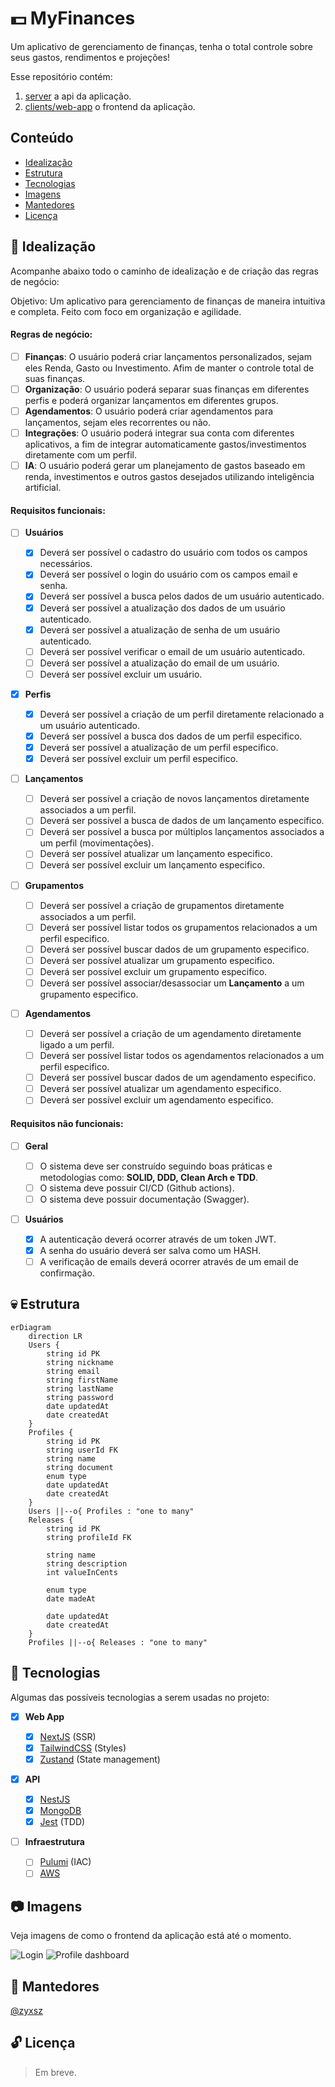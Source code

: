 # 💵 MyFinances

Um aplicativo de gerenciamento de finanças, tenha o total controle sobre seus gastos, rendimentos e projeções!

Esse repositório contém:

1. [server](server) a api da aplicação.
2. [clients/web-app](clients/web-app) o frontend da aplicação.

## Conteúdo

- [Idealização](#-idealização)
- [Estrutura](#-estrutura)
- [Tecnologias](#-tecnologias)
- [Imagens](#-imagens)
- [Mantedores](#-mantedores)
- [Licença](#-licença)

## 📃 Idealização

Acompanhe abaixo todo o caminho de idealização e de criação das regras de negócio:

Objetivo: Um aplicativo para gerenciamento de finanças de maneira intuitiva e completa. Feito com foco em organização e agilidade.

#### Regras de negócio:

- [ ] **Finanças**: O usuário poderá criar lançamentos personalizados, sejam eles Renda, Gasto ou Investimento. Afim de manter o controle total de suas finanças.
- [ ] **Organização**: O usuário poderá separar suas finanças em diferentes perfis e poderá organizar lançamentos em diferentes grupos.
- [ ] **Agendamentos**: O usuário poderá criar agendamentos para lançamentos, sejam eles recorrentes ou não.
- [ ] **Integrações**: O usuário poderá integrar sua conta com diferentes aplicativos, a fim de integrar automaticamente gastos/investimentos diretamente com um perfil.
- [ ] **IA**: O usuário poderá gerar um planejamento de gastos baseado em renda, investimentos e outros gastos desejados utilizando inteligência artificial.

#### Requisitos funcionais:

- [ ] **Usuários**

  - [x] Deverá ser possível o cadastro do usuário com todos os campos necessários.
  - [x] Deverá ser possível o login do usuário com os campos email e senha.
  - [x] Deverá ser possível a busca pelos dados de um usuário autenticado.
  - [x] Deverá ser possível a atualização dos dados de um usuário autenticado.
  - [x] Deverá ser possível a atualização de senha de um usuário autenticado.
  - [ ] Deverá ser possível verificar o email de um usuário autenticado.
  - [ ] Deverá ser possível a atualização do email de um usuário.
  - [ ] Deverá ser possível excluir um usuário.

- [x] **Perfis**

  - [x] Deverá ser possível a criação de um perfil diretamente relacionado a um usuário autenticado.
  - [x] Deverá ser possível a busca dos dados de um perfil especifico.
  - [x] Deverá ser possível a atualização de um perfil especifico.
  - [x] Deverá ser possível excluir um perfil especifico.

- [ ] **Lançamentos**

  - [ ] Deverá ser possível a criação de novos lançamentos diretamente associados a um perfil.
  - [ ] Deverá ser possível a busca de dados de um lançamento especifico.
  - [ ] Deverá ser possível a busca por múltiplos lançamentos associados a um perfil (movimentações).
  - [ ] Deverá ser possível atualizar um lançamento especifico.
  - [ ] Deverá ser possível excluir um lançamento especifico.

- [ ] **Grupamentos**

  - [ ] Deverá ser possível a criação de grupamentos diretamente associados a um perfil.
  - [ ] Deverá ser possível listar todos os grupamentos relacionados a um perfil especifico.
  - [ ] Deverá ser possível buscar dados de um grupamento especifico.
  - [ ] Deverá ser possível atualizar um grupamento especifico.
  - [ ] Deverá ser possível excluir um grupamento especifico.
  - [ ] Deverá ser possível associar/desassociar um **Lançamento** a um grupamento especifico.

- [ ] **Agendamentos**
  - [ ] Deverá ser possível a criação de um agendamento diretamente ligado a um perfil.
  - [ ] Deverá ser possível listar todos os agendamentos relacionados a um perfil especifico.
  - [ ] Deverá ser possível buscar dados de um agendamento especifico.
  - [ ] Deverá ser possível atualizar um agendamento especifico.
  - [ ] Deverá ser possível excluir um agendamento especifico.

#### Requisitos não funcionais:

- [ ] **Geral**

  - [ ] O sistema deve ser construído seguindo boas práticas e metodologias como: **SOLID, DDD, Clean Arch e TDD**.
  - [ ] O sistema deve possuir CI/CD (Github actions).
  - [ ] O sistema deve possuir documentação (Swagger).

- [ ] **Usuários**
  - [x] A autenticação deverá ocorrer através de um token JWT.
  - [x] A senha do usuário deverá ser salva como um HASH.
  - [ ] A verificação de emails deverá ocorrer através de um email de confirmação.

## 💀 Estrutura

```mermaid
erDiagram
    direction LR
    Users {
        string id PK
        string nickname
        string email
        string firstName
        string lastName
        string password
        date updatedAt
        date createdAt
    }
    Profiles {
        string id PK
        string userId FK
        string name
        string document
        enum type
        date updatedAt
        date createdAt
    }
    Users ||--o{ Profiles : "one to many"
    Releases {
        string id PK
        string profileId FK

        string name
        string description
        int valueInCents

        enum type
        date madeAt

        date updatedAt
        date createdAt
    }
    Profiles ||--o{ Releases : "one to many"
```

## 🎯 Tecnologias

Algumas das possíveis tecnologias a serem usadas no projeto:

- [x] **Web App**

  - [x] [NextJS](https://nextjs.org) (SSR)
  - [x] [TailwindCSS](https://tailwindcss.com) (Styles)
  - [x] [Zustand](https://zustand.docs.pmnd.rs) (State management)

- [x] **API**

  - [x] [NestJS](https://nestjs.com)
  - [x] [MongoDB](https://www.mongodb.com)
  - [x] [Jest](https://jestjs.io/) (TDD)

- [ ] **Infraestrutura**
  - [ ] [Pulumi](http://pulumi.com) (IAC)
  - [ ] [AWS]()

## 📷 Imagens

Veja imagens de como o frontend da aplicação está até o momento.

![Login](https://i.imgur.com/XGy0z85.png)
![Profile dashboard](https://i.imgur.com/y1j7RLi.png)

## 👻 Mantedores

[@zyxsz](https://github.com/zyxsz)

## 🔓 Licença

> Em breve.
